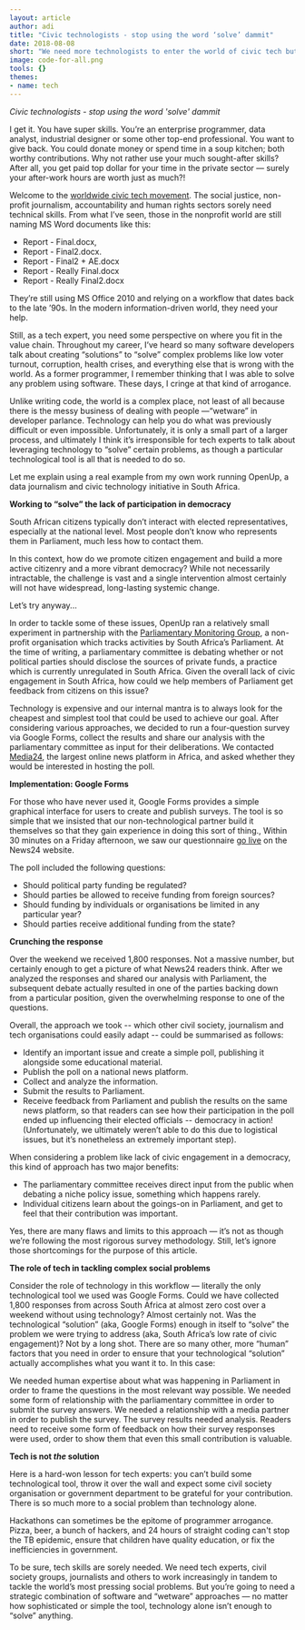 ```yaml
---
layout: article
author: adi
title: "Civic technologists - stop using the word ‘solve’ dammit"
date: 2018-08-08
short: "We need more technologists to enter the world of civic tech but beware that your tech skills will only get you so far. Social issues are cannot be solved from behind a keyboard."
image: code-for-all.png
tools: {}
themes:
- name: tech
---
```


_Civic technologists - stop using the word 'solve' dammit_

I get it. You have super skills. You’re an enterprise programmer, data analyst, industrial designer or some other top-end professional. You want to give back. You could donate money or spend time in a soup kitchen; both worthy contributions. Why not rather use your much sought-after skills? After all, you get paid top dollar for your time in the private sector — surely your after-work hours are worth just as much?!

Welcome to the [worldwide civic tech movement](https://codeforall.org/partners/). The social justice, non-profit journalism, accountability and human rights sectors sorely need technical skills. From what I’ve seen, those in the nonprofit world are still naming MS Word documents like this: 

 - Report - Final.docx, 
 - Report - Final2.docx. 
 - Report - Final2 + AE.docx
 - Report - Really Final.docx
 - Report - Really Final2.docx

They’re still using MS Office 2010 and relying on a workflow that dates back to the late ’90s. In the modern information-driven world, they need your help.

Still, as a tech expert, you need some perspective on where you fit in the value chain. Throughout my career, I’ve heard so many software developers talk about creating “solutions” to “solve” complex problems like low voter turnout, corruption, health crises, and everything else that is wrong with the world. As a former programmer, I remember thinking that I was able to solve any problem using software. These days, I cringe at that kind of arrogance. 

Unlike writing code, the world is a complex place, not least of all because there is the messy business of dealing with people —“wetware” in developer parlance. Technology can help you do what was previously difficult or even impossible. Unfortunately, it is only a small part of a larger process, and ultimately I think it’s irresponsible for tech experts to talk about leveraging technology to “solve” certain problems, as though a particular technological tool is all that is needed to do so.

Let me explain using a real example from my own work running OpenUp, a data journalism and civic technology initiative in South Africa. 



**Working to “solve” the lack of participation in democracy**

South African citizens typically don’t interact with elected representatives, especially at the national level. Most people don’t know who represents them in Parliament, much less how to contact them. 

In this context, how do we promote citizen engagement and build  a more active citizenry and a more vibrant democracy? While not necessarily intractable, the challenge is vast and a single intervention almost certainly will not have widespread, long-lasting systemic change. 

Let’s try anyway...

In order to tackle some of these issues, OpenUp ran a relatively small experiment in partnership with the [Parliamentary Monitoring Group](http://pmg.org.za), a non-profit organisation which tracks activities by South Africa’s Parliament. At the time of writing, a parliamentary committee is debating whether or not political parties should disclose the sources of  private funds, a practice which is currently unregulated in South Africa. Given the overall lack of civic engagement in South Africa, how could we help members of Parliament get feedback from citizens on this issue?  

Technology is expensive and our internal mantra is to always look for the cheapest and simplest tool that could be used to achieve our goal. After considering various approaches, we decided to  run a four-question survey via Google Forms, collect the results and share our analysis with the parliamentary committee as input for their deliberations. We contacted [Media24](http://news24.com), the largest online news platform in Africa, and asked whether they would be interested in hosting the poll. 



**Implementation: Google Forms**


For those who have never used it, Google Forms provides a simple graphical interface for users to create and publish surveys. The tool is so simple that we insisted that our non-technological partner build it themselves so that they gain experience in doing this sort of thing., Within 30 minutes on a Friday afternoon, we saw our questionnaire [go live](https://m.news24.com/SouthAfrica/Politics/have-your-say-on-the-political-partyfunding-bill-20171110) on the News24 website.  

The poll included the following questions:

- Should political party funding be regulated?
- Should parties be allowed to receive funding from foreign sources?
- Should funding by individuals or organisations be limited in any particular year?
- Should parties receive additional funding from the state?


**Crunching the response**


Over the weekend we received 1,800 responses. Not a massive number, but certainly enough to get a picture of what News24 readers think. After we analyzed the responses and shared our analysis with Parliament, the subsequent debate actually resulted in one of the parties backing down from a particular position, given the overwhelming response to one of the questions. 

Overall, the approach we took -- which other civil society, journalism  and tech organisations could easily adapt -- could be summarised as follows:

- Identify an important issue and create a simple poll, publishing it alongside some educational material.
- Publish the poll on a national news platform.
- Collect and analyze the information.
- Submit the results to Parliament.
- Receive feedback from Parliament and publish the results on the same news platform, so that readers can see how their participation in the poll ended up influencing their elected officials -- democracy in action! (Unfortunately, we ultimately weren’t able to do this due to logistical issues, but it’s nonetheless an extremely important step). 

When considering a problem like lack of civic engagement in a democracy, this kind of approach has two major benefits:

- The parliamentary committee receives direct input from the public when debating a niche policy issue, something which happens rarely.
- Individual citizens learn about the goings-on in Parliament, and get to feel that their contribution was important. 

Yes, there are many flaws and limits to this approach — it’s not as though we’re following the most rigorous survey methodology. Still, let’s ignore those shortcomings for the purpose of this article.


**The role of tech in tackling complex social problems**

Consider the role of technology in this workflow — literally the only technological tool we used was  Google Forms. Could we have collected 1,800 responses from across South Africa at almost zero cost over a weekend without using technology? Almost certainly not. Was the technological “solution” (aka, Google Forms) enough in itself to “solve” the problem we were trying to address (aka, South Africa’s low rate of civic engagement)?  Not by a long shot. There are so many other, more “human” factors that you need in order to ensure that your technological “solution” actually accomplishes what you want it to. In this case:  

We needed human expertise about what was happening in Parliament in order to frame the questions in the most relevant way possible.
We needed some form of relationship with the parliamentary committee in order to submit the survey answers.
We needed a relationship with a media partner in order to publish the survey.
The survey results needed analysis.
Readers need to receive some form of feedback on how their survey responses were used,  order to show them that even this small contribution is valuable.


**Tech is not *the* solution**

Here is a hard-won lesson for tech experts: you can’t build some technological tool, throw it over the wall and expect some civil society organisation or government department to be grateful for your contribution. There is so much more to a social problem than technology alone.

Hackathons can sometimes be the epitome of programmer arrogance. Pizza, beer, a bunch of hackers, and 24 hours of straight coding can't stop the TB epidemic, ensure that children have quality education, or fix the inefficiencies in government.

To be sure, tech skills are sorely needed. We need tech experts, civil society groups, journalists and others to work increasingly in tandem to tackle the world’s most pressing social problems. But you’re going to need a strategic combination of software and “wetware” approaches — no matter how sophisticated or simple the tool, technology alone isn’t enough to “solve” anything. 


